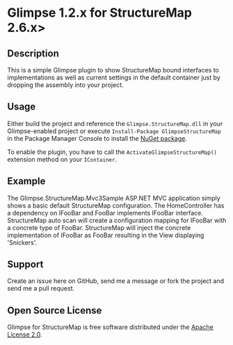 Glimpse 1.2.x for StructureMap 2.6.x>
============================

Description
-----------

This is a simple Glimpse plugin to show StructureMap bound interfaces to implementations as well as current settings in the default container just by dropping the assembly into your project.

Usage
-----

Either build the project and reference the `Glimpse.StructureMap.dll` in your Glimpse-enabled project or execute `Install-Package GlimpseStructureMap` in the Package Manager Console to install the [NuGet package](http://nuget.org/packages/Glimpse.StructureMap).  

To enable the plugin, you have to call the `ActivateGlimpseStructureMap()` extension method on your `IContainer`.

Example
-------

The Glimpse.StructureMap.Mvc3Sample ASP.NET MVC application simply shows a basic default StructureMap configuration.  The HomeController has a dependency on IFooBar and FooBar implements IFooBar interface.
StructureMap auto scan will create a configuration mapping for IFooBar with a concrete type of FooBar. StructureMap will inject the concrete implementation of IFooBar as FooBar resulting in the View displaying 'Snickers'.

Support
-------

Create an issue here on GitHub, send me a message or fork the project and send me a pull request.

Open Source License
-------------------

Glimpse for StructureMap is free software distributed under the [Apache License 2.0](http://www.apache.org/licenses/LICENSE-2.0).

